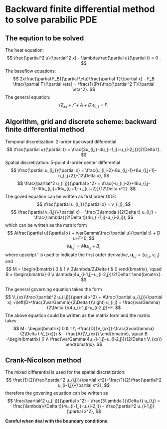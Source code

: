 # Backward finite differential method to solve parabilic PDE

## The eqution to be solved
The heat equation:
$$ \frac{\partial^2 u}{\partial^2 x} - \lambda\frac{\partial u}{\partial t} = 0 . $$
The baseflow equations:
$$ 2x\frac{\partial F_B}{\partial \eta}\frac{\partial T}{\partial x} - F_B \frac{\partial T}{\partial \eta} = \frac{1}{Pr}\frac{\partial^2 T}{\partial \eta^2}. $$
The general equation:
$$ (Z_{xx}+\varGamma+A+D)u_{i,j}=F. $$

## Algorithm, grid and discrete scheme: backward finite differential method
Temporal discretization: 2-order backward differential
$$ \frac{\partial u}{\partial t} = \frac{3u_{i,j}-4u_{i-1,j}+u_{i-2,j}}{2\Delta t}. $$
Spatial discretization: 5-point 4-order center differential
$$ \frac{\partial u_{i,j}}{\partial x} = \frac{u_{i,j-2}-8u_{i,j-1}+8u_{i,j+1}-u_{i,j+2}}{12\Delta x}, $$
$$ \frac{\partial^2 u_{i,j}}{\partial x^2} = \frac{-u_{i,j-2}+16u_{i,j-1}-30u_{i,j}+16u_{i,j+1}-u_{i,j+2}}{12\Delta x^2}. $$
The goved equation can be written as first order ODE:
$$ \frac{\partial u_{i,j}}{\partial x} = v_{i,j}, $$
$$ \frac{\partial v_{i,j}}{\partial x} = \frac{3\lambda }{2\Delta t} u_{i,j} -\frac{\lambda}{2\Delta t}(4u_{i-1,j}-u_{i-2,j}), $$
which can be written as the matrix form
$$ A\frac{\partial u}{\partial x} + \varGamma\frac{\partial u}{\partial t} + D u+F=0,     $$
$$ I\boldsymbol{u}_{i,j}'=M\boldsymbol{u}_{i,j}+B, $$
where upscript $'$ is used to indicate the first order derivative, $\boldsymbol{u}_{i,j}=\{u_{i,j},v_{i,j}\}$ and
$$ M = \begin{bmatrix} 
0 & 1 \\
3\lambda/2\Delta t & 0
\end{bmatrix}, \quad B = \begin{bmatrix}
    0 \\ \lambda(4u_{i-1,j}-u_{i-2,j})/2\Delta t 
\end{bmatrix}. $$

The general governing equation takes the form
$$ V_{xx}\frac{\partial^2 u_{i,j}}{\partial x^2} + A\frac{\partial u_{i,j}}{\partial x} +\left(D+\frac{3\varGamma}{2\Delta t}\right) u_{i,j} = \frac{\varGamma}{2\Delta t}(4u_{i-1,j}-u_{i-2,j})+F. $$
The above equation could be written as the matrix form and the matrix takes
$$ M= \begin{bmatrix}
    0 & 1 \\
    -\frac{D}{V_{xx}}-\frac{3\varGamma}{2\Delta t V_{xx}}\ & - \frac{A}{V_{xx}}
\end{bmatrix}, \quad
B =\begin{bmatrix}
    0 \\
    \frac{\varGamma(4u_{i-1,j}-u_{i-2,j})}{2\Delta t V_{xx}}
\end{bmatrix}.
$$

## Crank-Nicolson method

The mixed differential is used for the spatial discretization:
$$ \frac{1}{2}\frac{\partial^2 u_{i,j}}{\partial x^2}+\frac{1}{2}\frac{\partial^2 u_{i-1,j}}{\partial x^2}, $$
therefore the govening equation can be written as
$$ \frac{\partial^2 u_{i,j}}{\partial x^2} - \frac{3\lambda }{\Delta t} u_{i,j} = \frac{\lambda}{\Delta t}(4u_{i-1,j}-u_{i-2,j}) - \frac{\partial^2 u_{i-1,j}}{\partial x^2}, $$

**Careful when deal with the boundary conditions.**